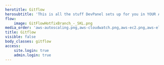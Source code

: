 ```yaml
---
herotitle: Gitflow
herosubtitle: 'This is all the stuff DevPanel sets up for you in YOUR AWS account'
flow:
    image: GitFlowHotfixBranch_-_SKL.png
media_order: 'aws-autoscaling.png,aws-cloudwatch.png,aws-ec2.png,aws-elasticloadbalancing.png,aws-rds.png,aws-s3.png,ECS.png,vpc_ntier.png,vpc_ntier_npbg.png,aws-cloudformation.svg,aws-elb.svg,aws-cert.svg,aws-cloudwatch.svg,aws-s3.svg,aws-rds.svg,aws-ses.svg,aws-lambda.svg,aws-ecr.svg,aws-waf.svg,aws-vpc-1.svg,aws-cloudfront.svg,aws-ec2.svg,SKL_201902021314.png'
title: Gitflow
visible: false
body_classes: gitflow
access:
    site.login: true
    admin.login: true
---
```


